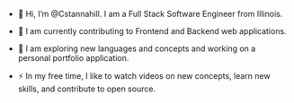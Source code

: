 - 👋 Hi, I’m @Cstannahill. I am a Full Stack Software Engineer from Illinois.

- 🔭 I am currently contributing to Frontend and Backend web applications.

- 🌱 I am exploring new languages and concepts and working on a personal portfolio application.

- ⚡ In my free time, I like to watch videos on new concepts, learn new skills, and contribute to open source.

<!---
Cstannahill/Cstannahill is a ✨ special ✨ repository because its `README.md` (this file) appears on your GitHub profile.
You can click the Preview link to take a look at your changes.
--->
